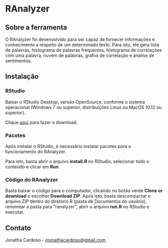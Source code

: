 # RAnalyzer

<h2> Sobre a ferramenta </h2>

O RAnalyzer foi desenvolvido para ser capaz de fornecer informações e conhecimento a respeito de um determinado texto. Para isto, ele gera lista de palavras, histograma de palavras frequentes, histograma de correlações com uma palavra, nuvem de palavras, grafos de correlação e análise de sentimentos.

<h2> Instalação </h2>

<h3> RStudio </h3>

Baixar o RStudio Desktop, versão OpenSource, conforme o sistema operacional (Windows 7 ou superior, distribuições Linux ou MacOS 10.12 ou superior).

Clique <a href="www.rstudio.com/products/rstudio/download/#download">aqui</a> para fazer o download.

<h3> Pacotes </h3>

Após instalar o RStudio, é necessário instalar pacotes para o funcionamento do RAnalyzer. 

Para isto, basta abrir o arquivo <b>install.R</b> no RStudio, selecionar todo o conteúdo e clicar em <b>Run</b>.

<h3> Código do RAnalyzer </h3>

Basta baixar o código para o computador, clicando no botão verde <b>Clone or download</b> e escolher <b>Download ZIP</b>. Após isto, basta descompactar o arquivo ZIP dentro do diretório R (pasta de Documentos do usuário), renomear a pasta para "ranalyzer", abrir o arquivo <b>run.R</b> no RStudio e executar.

<h2> Contato </h2>

Jonatha Cardoso - ojonathacardoso@gmail.com